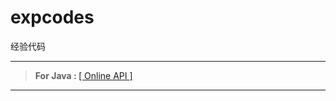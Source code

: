 # expcodes
经验代码

------
> <b>For&nbsp;Java&nbsp;:&nbsp;</b>[[ Online API ]](https://lyy289065406.github.io/api-online/)
------
